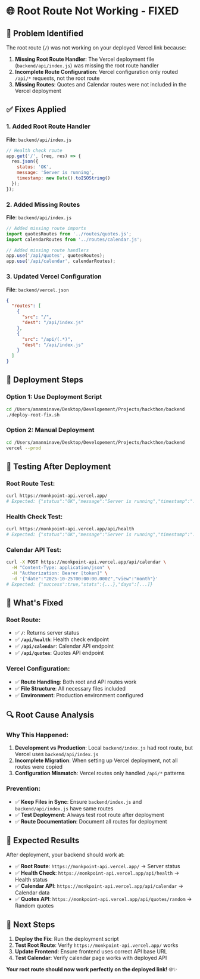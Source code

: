 # 🌐 Root Route Not Working - FIXED

## 🎯 **Problem Identified**

The root route (`/`) was not working on your deployed Vercel link because:

1. **Missing Root Route Handler**: The Vercel deployment file (`backend/api/index.js`) was missing the root route handler
2. **Incomplete Route Configuration**: Vercel configuration only routed `/api/*` requests, not the root route
3. **Missing Routes**: Quotes and Calendar routes were not included in the Vercel deployment

## ✅ **Fixes Applied**

### **1. Added Root Route Handler**
**File**: `backend/api/index.js`

```javascript
// Health check route
app.get('/', (req, res) => {
  res.json({ 
    status: 'OK', 
    message: 'Server is running',
    timestamp: new Date().toISOString()
  });
});
```

### **2. Added Missing Routes**
**File**: `backend/api/index.js`

```javascript
// Added missing route imports
import quotesRoutes from '../routes/quotes.js';
import calendarRoutes from '../routes/calendar.js';

// Added missing route handlers
app.use('/api/quotes', quotesRoutes);
app.use('/api/calendar', calendarRoutes);
```

### **3. Updated Vercel Configuration**
**File**: `backend/vercel.json`

```json
{
  "routes": [
    {
      "src": "/",
      "dest": "/api/index.js"
    },
    {
      "src": "/api/(.*)",
      "dest": "/api/index.js"
    }
  ]
}
```

## 🚀 **Deployment Steps**

### **Option 1: Use Deployment Script**
```bash
cd /Users/amanninave/Desktop/Developement/Projects/hackthon/backend
./deploy-root-fix.sh
```

### **Option 2: Manual Deployment**
```bash
cd /Users/amanninave/Desktop/Developement/Projects/hackthon/backend
vercel --prod
```

## 🧪 **Testing After Deployment**

### **Root Route Test**:
```bash
curl https://monkpoint-api.vercel.app/
# Expected: {"status":"OK","message":"Server is running","timestamp":"..."}
```

### **Health Check Test**:
```bash
curl https://monkpoint-api.vercel.app/api/health
# Expected: {"status":"OK","message":"Server is running","timestamp":"..."}
```

### **Calendar API Test**:
```bash
curl -X POST https://monkpoint-api.vercel.app/api/calendar \
  -H "Content-Type: application/json" \
  -H "Authorization: Bearer [token]" \
  -d '{"date":"2025-10-25T00:00:00.000Z","view":"month"}'
# Expected: {"success":true,"stats":{...},"days":[...]}
```

## 🎯 **What's Fixed**

### **Root Route**:
- ✅ **`/`**: Returns server status
- ✅ **`/api/health`**: Health check endpoint
- ✅ **`/api/calendar`**: Calendar API endpoint
- ✅ **`/api/quotes`**: Quotes API endpoint

### **Vercel Configuration**:
- ✅ **Route Handling**: Both root and API routes work
- ✅ **File Structure**: All necessary files included
- ✅ **Environment**: Production environment configured

## 🔍 **Root Cause Analysis**

### **Why This Happened**:
1. **Development vs Production**: Local `backend/index.js` had root route, but Vercel uses `backend/api/index.js`
2. **Incomplete Migration**: When setting up Vercel deployment, not all routes were copied
3. **Configuration Mismatch**: Vercel routes only handled `/api/*` patterns

### **Prevention**:
- ✅ **Keep Files in Sync**: Ensure `backend/index.js` and `backend/api/index.js` have same routes
- ✅ **Test Deployment**: Always test root route after deployment
- ✅ **Route Documentation**: Document all routes for deployment

## 🎉 **Expected Results**

After deployment, your backend should work at:

- ✅ **Root Route**: `https://monkpoint-api.vercel.app/` → Server status
- ✅ **Health Check**: `https://monkpoint-api.vercel.app/api/health` → Health status
- ✅ **Calendar API**: `https://monkpoint-api.vercel.app/api/calendar` → Calendar data
- ✅ **Quotes API**: `https://monkpoint-api.vercel.app/api/quotes/random` → Random quotes

## 🚀 **Next Steps**

1. **Deploy the Fix**: Run the deployment script
2. **Test Root Route**: Verify `https://monkpoint-api.vercel.app/` works
3. **Update Frontend**: Ensure frontend uses correct API base URL
4. **Test Calendar**: Verify calendar page works with deployed API

**Your root route should now work perfectly on the deployed link!** 🌐✨
